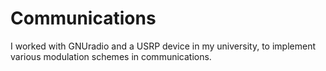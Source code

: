 # Communications

I worked with GNUradio and a USRP device in my university, to implement various modulation schemes in communications. 
